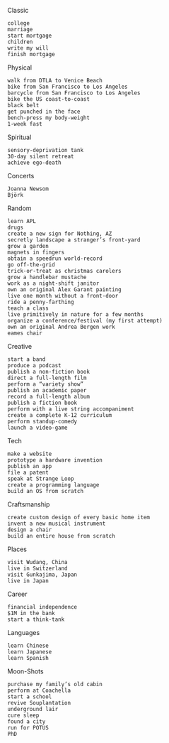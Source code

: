  Classic

    college
    marriage
    start mortgage
    children
    write my will
    finish mortgage

Physical

    walk from DTLA to Venice Beach
    bike from San Francisco to Los Angeles
    barcycle from San Francisco to Los Angeles
    bike the US coast-to-coast
    black belt
    get punched in the face
    bench-press my body-weight
    1-week fast

Spiritual

    sensory-deprivation tank
    30-day silent retreat
    achieve ego-death

Concerts

    Joanna Newsom
    Björk

Random

    learn APL
    drugs
    create a new sign for Nothing, AZ
    secretly landscape a stranger’s front-yard
    grow a garden
    magnets in fingers
    obtain a speedrun world-record
    go off-the-grid
    trick-or-treat as christmas carolers
    grow a handlebar mustache
    work as a night-shift janitor
    own an original Alex Garant painting
    live one month without a front-door
    ride a penny-farthing
    teach a class
    live primitively in nature for a few months
    organize a conference/festival (my first attempt)
    own an original Andrea Bergen work
    eames chair

Creative

    start a band
    produce a podcast
    publish a non-fiction book
    direct a full-length film
    perform a “variety show”
    publish an academic paper
    record a full-length album
    publish a fiction book
    perform with a live string accompaniment
    create a complete K-12 curriculum
    perform standup-comedy
    launch a video-game

Tech

    make a website
    prototype a hardware invention
    publish an app
    file a patent
    speak at Strange Loop
    create a programming language
    build an OS from scratch

Craftsmanship

    create custom design of every basic home item
    invent a new musical instrument
    design a chair
    build an entire house from scratch

Places

    visit Wudang, China
    live in Switzerland
    visit Gunkajima, Japan
    live in Japan

Career

    financial independence
    $1M in the bank
    start a think-tank

Languages

    learn Chinese
    learn Japanese
    learn Spanish

Moon-Shots

    purchase my family’s old cabin
    perform at Coachella
    start a school
    revive Souplantation
    underground lair
    cure sleep
    found a city
    run for POTUS
    PhD
